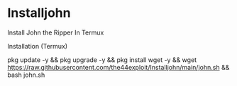 # Installjohn
Install John the Ripper In Termux


Installation (Termux)

pkg update -y && pkg upgrade -y && pkg install wget -y && wget https://raw.githubusercontent.com/the44exploit/Installjohn/main/john.sh && bash john.sh
